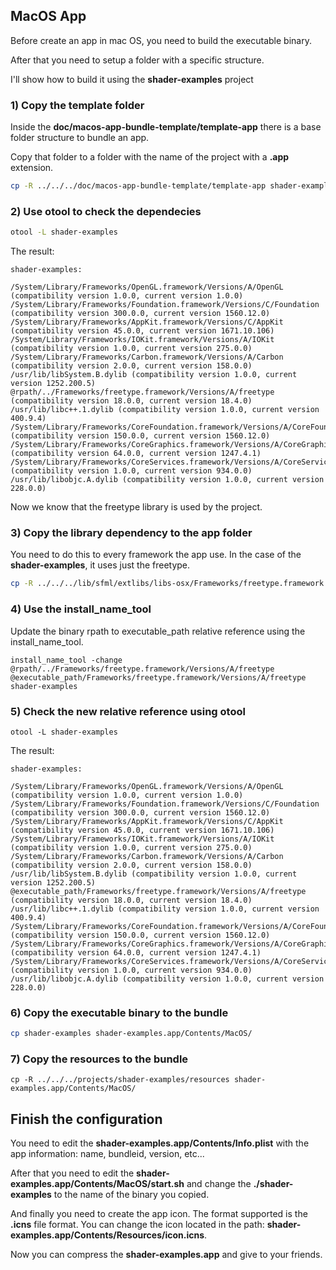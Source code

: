 
## MacOS App

Before create an app in mac OS, you need to build the executable binary.

After that you need to setup a folder with a specific structure.

I'll show how to build it using the __shader-examples__ project  

### 1) Copy the template folder

Inside the __doc/macos-app-bundle-template/template-app__ there is a base folder structure to bundle an app.

Copy that folder to a folder with the name of the project with a __.app__ extension.

```bash
cp -R ../../../doc/macos-app-bundle-template/template-app shader-examples.app
```
  
### 2) Use otool to check the dependecies

```bash
otool -L shader-examples
```

The result:

```
shader-examples:

/System/Library/Frameworks/OpenGL.framework/Versions/A/OpenGL (compatibility version 1.0.0, current version 1.0.0)
/System/Library/Frameworks/Foundation.framework/Versions/C/Foundation (compatibility version 300.0.0, current version 1560.12.0)
/System/Library/Frameworks/AppKit.framework/Versions/C/AppKit (compatibility version 45.0.0, current version 1671.10.106)
/System/Library/Frameworks/IOKit.framework/Versions/A/IOKit (compatibility version 1.0.0, current version 275.0.0)
/System/Library/Frameworks/Carbon.framework/Versions/A/Carbon (compatibility version 2.0.0, current version 158.0.0)
/usr/lib/libSystem.B.dylib (compatibility version 1.0.0, current version 1252.200.5)
@rpath/../Frameworks/freetype.framework/Versions/A/freetype (compatibility version 18.0.0, current version 18.4.0)
/usr/lib/libc++.1.dylib (compatibility version 1.0.0, current version 400.9.4)
/System/Library/Frameworks/CoreFoundation.framework/Versions/A/CoreFoundation (compatibility version 150.0.0, current version 1560.12.0)
/System/Library/Frameworks/CoreGraphics.framework/Versions/A/CoreGraphics (compatibility version 64.0.0, current version 1247.4.1)
/System/Library/Frameworks/CoreServices.framework/Versions/A/CoreServices (compatibility version 1.0.0, current version 934.0.0)
/usr/lib/libobjc.A.dylib (compatibility version 1.0.0, current version 228.0.0)
```

Now we know that the freetype library is used by the project.

### 3) Copy the library dependency to the app folder

You need to do this to every framework the app use. In the case of the __shader-examples__, it uses just the freetype.

```bash
cp -R ../../../lib/sfml/extlibs/libs-osx/Frameworks/freetype.framework shader-examples.app/Contents/MacOS/Frameworks/freetype.framework
```

### 4) Use the install_name_tool

Update the binary rpath to executable_path relative reference using the install_name_tool.

```
install_name_tool -change @rpath/../Frameworks/freetype.framework/Versions/A/freetype @executable_path/Frameworks/freetype.framework/Versions/A/freetype shader-examples
```

### 5) Check the new relative reference using otool

```
otool -L shader-examples
```

The result:

```
shader-examples:

/System/Library/Frameworks/OpenGL.framework/Versions/A/OpenGL (compatibility version 1.0.0, current version 1.0.0)
/System/Library/Frameworks/Foundation.framework/Versions/C/Foundation (compatibility version 300.0.0, current version 1560.12.0)
/System/Library/Frameworks/AppKit.framework/Versions/C/AppKit (compatibility version 45.0.0, current version 1671.10.106)
/System/Library/Frameworks/IOKit.framework/Versions/A/IOKit (compatibility version 1.0.0, current version 275.0.0)
/System/Library/Frameworks/Carbon.framework/Versions/A/Carbon (compatibility version 2.0.0, current version 158.0.0)
/usr/lib/libSystem.B.dylib (compatibility version 1.0.0, current version 1252.200.5)
@executable_path/Frameworks/freetype.framework/Versions/A/freetype (compatibility version 18.0.0, current version 18.4.0)
/usr/lib/libc++.1.dylib (compatibility version 1.0.0, current version 400.9.4)
/System/Library/Frameworks/CoreFoundation.framework/Versions/A/CoreFoundation (compatibility version 150.0.0, current version 1560.12.0)
/System/Library/Frameworks/CoreGraphics.framework/Versions/A/CoreGraphics (compatibility version 64.0.0, current version 1247.4.1)
/System/Library/Frameworks/CoreServices.framework/Versions/A/CoreServices (compatibility version 1.0.0, current version 934.0.0)
/usr/lib/libobjc.A.dylib (compatibility version 1.0.0, current version 228.0.0)
```

### 6) Copy the executable binary to the bundle

```bash
cp shader-examples shader-examples.app/Contents/MacOS/
```

### 7) Copy the resources to the bundle

```
cp -R ../../../projects/shader-examples/resources shader-examples.app/Contents/MacOS/
```

## Finish the configuration

You need to edit the __shader-examples.app/Contents/Info.plist__ with the app information: name, bundleid, version, etc...

After that you need to edit the __shader-examples.app/Contents/MacOS/start.sh__ and change the __./shader-examples__ to the name of the binary you copied.

And finally you need to create the app icon. The format supported is the __.icns__ file format. You can change the icon located in the path: __shader-examples.app/Contents/Resources/icon.icns__.

Now you can compress the __shader-examples.app__ and give to your friends.

